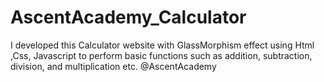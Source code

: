 # AscentAcademy_Calculator
I developed this Calculator website with GlassMorphism effect using Html ,Css, Javascript  to perform basic functions such as addition, subtraction, division, and multiplication etc. @AscentAcademy
